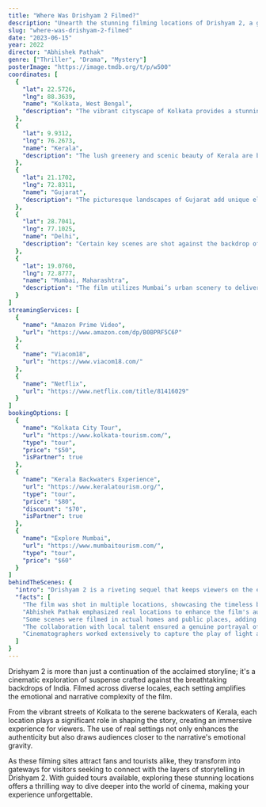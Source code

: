 ```yaml
---
title: "Where Was Drishyam 2 Filmed?"
description: "Unearth the stunning filming locations of Drishyam 2, a gripping sequel that transcends boundaries and showcases India's cinematic beauty."
slug: "where-was-drishyam-2-filmed"
date: "2023-06-15"
year: 2022
director: "Abhishek Pathak"
genre: ["Thriller", "Drama", "Mystery"]
posterImage: "https://image.tmdb.org/t/p/w500"
coordinates: [
  { 
    "lat": 22.5726, 
    "lng": 88.3639, 
    "name": "Kolkata, West Bengal", 
    "description": "The vibrant cityscape of Kolkata provides a stunning backdrop for many pivotal scenes."
  },
  { 
    "lat": 9.9312, 
    "lng": 76.2673, 
    "name": "Kerala", 
    "description": "The lush greenery and scenic beauty of Kerala are beautifully captured, enhancing the film's dramatic tension."
  },
  { 
    "lat": 21.1702, 
    "lng": 72.8311, 
    "name": "Gujarat", 
    "description": "The picturesque landscapes of Gujarat add unique elements to the storyline."
  },
  { 
    "lat": 28.7041, 
    "lng": 77.1025, 
    "name": "Delhi", 
    "description": "Certain key scenes are shot against the backdrop of India's bustling capital."
  },
  { 
    "lat": 19.0760, 
    "lng": 72.8777, 
    "name": "Mumbai, Maharashtra", 
    "description": "The film utilizes Mumbai’s urban scenery to deliver gripping moments."
  }
]
streamingServices: [
  {
    "name": "Amazon Prime Video",
    "url": "https://www.amazon.com/dp/B0BPRF5C6P"
  },
  {
    "name": "Viacom18",
    "url": "https://www.viacom18.com/"
  },
  {
    "name": "Netflix",
    "url": "https://www.netflix.com/title/81416029"
  }
]
bookingOptions: [
  {
    "name": "Kolkata City Tour",
    "url": "https://www.kolkata-tourism.com/",
    "type": "tour",
    "price": "$50",
    "isPartner": true
  },
  {
    "name": "Kerala Backwaters Experience",
    "url": "https://www.keralatourism.org/",
    "type": "tour",
    "price": "$80",
    "discount": "$70",
    "isPartner": true
  },
  {
    "name": "Explore Mumbai",
    "url": "https://www.mumbaitourism.com/",
    "type": "tour",
    "price": "$60"
  }
]
behindTheScenes: {
  "intro": "Drishyam 2 is a riveting sequel that keeps viewers on the edge of their seats, skillfully weaving suspense with character depth. The filming locations chosen not only set the tone but also breathe life into the gripping narrative, reflecting India’s cultural diversity and cinematic richness.",
  "facts": [
    "The film was shot in multiple locations, showcasing the timeless beauty of Indian landscapes.",
    "Abhishek Pathak emphasized real locations to enhance the film's authenticity and atmosphere.",
    "Some scenes were filmed in actual homes and public places, adding a relatable touch for the audience.",
    "The collaboration with local talent ensured a genuine portrayal of the community's essence throughout the film.",
    "Cinematographers worked extensively to capture the play of light and shadow in the captivating Indian locales."
  ]
}
---
```


<Drishyam2Guide />

Drishyam 2 is more than just a continuation of the acclaimed storyline; it's a cinematic exploration of suspense crafted against the breathtaking backdrops of India. Filmed across diverse locales, each setting amplifies the emotional and narrative complexity of the film.

From the vibrant streets of Kolkata to the serene backwaters of Kerala, each location plays a significant role in shaping the story, creating an immersive experience for viewers. The use of real settings not only enhances the authenticity but also draws audiences closer to the narrative's emotional gravity.

As these filming sites attract fans and tourists alike, they transform into gateways for visitors seeking to connect with the layers of storytelling in Drishyam 2. With guided tours available, exploring these stunning locations offers a thrilling way to dive deeper into the world of cinema, making your experience unforgettable.